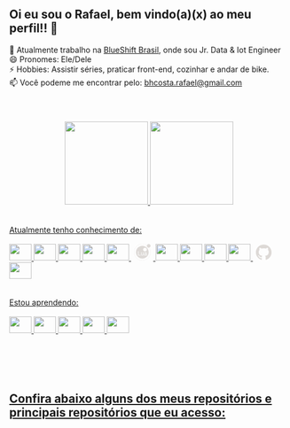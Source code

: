 ## Oi eu sou o Rafael, bem vindo(a)(x) ao meu perfil!! 🖖
💼 Atualmente trabalho na [BlueShift Brasil](https://blueshift.com.br/), onde sou Jr. Data & Iot Engineer <br>
😄 Pronomes: Ele/Dele <br>
⚡ Hobbies: Assistir séries, praticar front-end, cozinhar e andar de bike. <br>
📫 Você podeme me encontrar pelo: bhcosta.rafael@gmail.com
<br>

#

<div align="center">
<br>
  <a href="https://github.com/rafaelbhcosta">
  <img height="150em" src="https://github-readme-stats.vercel.app/api?username=rafaelbhcosta&show_icons=true&theme=dark&include_all_commits=true&count_private=true"/>
  <img height="150em" src="https://github-readme-stats.vercel.app/api/top-langs/?username=rafaelbhcosta&layout=compact&langs_count=7&theme=dark"/>
</div>
<br>
<br>
Atualmente tenho conhecimento de:
<div style="display: inline_block"><br>
    <img height="30" width="40" src="https://cdn.jsdelivr.net/gh/devicons/devicon/icons/azure/azure-original.svg" />
    <img height="30" width="40" src="https://cdn.jsdelivr.net/gh/devicons/devicon/icons/html5/html5-original.svg" />
    <img height="30" width="40" src="https://cdn.jsdelivr.net/gh/devicons/devicon/icons/css3/css3-original.svg" />
    <img height="30" width="40" src="https://cdn.jsdelivr.net/gh/devicons/devicon/icons/javascript/javascript-original.svg" />
    <img height="30" width="40" src="https://cdn.jsdelivr.net/gh/devicons/devicon/icons/python/python-original.svg" />
<svg height="30" width="40" viewBox="0 0 128 128">
<path fill="#DDD9D6" d="M127.3 15.1c0-7.9-6.4-14.3-14.3-14.3S98.6 7.1 98.6 15.1 105 29.4 113 29.4s14.3-6.4 14.3-14.3"></path><g fill="#DDD9D6"><path d="M64 15.1c-27 0-49 21.9-49 49s21.9 49 49 49 49-21.9 49-49-22-49-49-49zM50.7 88.5h-20V56.4h4.1v28.5h15.9v3.6zm22.3 0h-3.3v-3.2c-2.2 3-4.3 4.2-7.7 4.2-4.5 0-7.4-2.5-7.4-6.3V65.4h3.7v16.3c0 2.8 1.9 4.5 4.8 4.5 3.8 0 6.3-3.1 6.3-7.8v-13H73v23.1zm-3-44.8c0-7.9 6.4-14.3 14.3-14.3s14.3 6.4 14.3 14.3S92.2 58 84.3 58 70 51.6 70 43.7zm29.8 45.4c-1.2.3-1.8.4-2.5.4-2.4 0-3.5-1.1-3.8-3.4-2.6 2.4-4.9 3.4-7.8 3.4-4.7 0-7.6-2.6-7.6-6.8 0-3 1.4-5.1 4.1-6.2 1.4-.6 2.2-.7 7.4-1.4 2.9-.4 3.8-1 3.8-2.6v-1c0-2.2-1.9-3.4-5.2-3.4-3.4 0-5.1 1.3-5.4 4.1h-3.7c.1-2.3.5-3.6 1.6-4.8 1.5-1.7 4.3-2.7 7.7-2.7 5.7 0 8.7 2.2 8.7 6.3v13.6c0 1.1.7 1.8 2 1.8.2 0 .4 0 .8-.1l-.1 2.8z"></path><path d="M81.9 82.6c0 2.3 1.7 3.7 4.5 3.7 2.2 0 4-.7 5.5-2.1 1.1-1 1.5-1.8 1.5-3v-4.1c-1.2.6-2 .7-5.9 1.3-3.9.5-5.6 1.8-5.6 4.2z"></path></g><path fill="#DDD9D6" d="M66.3 128l-.1-1.5c1.8-.1 3.6-.2 5.4-.4l.2 1.5c-1.8.2-3.7.3-5.5.4zm-5.6 0c-1.9-.1-3.7-.3-5.6-.5l.2-1.5c1.8.2 3.6.4 5.4.5v1.5zm16.6-1.4l-.3-1.4c1.8-.4 3.5-.8 5.3-1.4l.4 1.4c-1.7.6-3.5 1.1-5.4 1.4zm-27.7-.2c-1.8-.4-3.6-.9-5.4-1.5l.5-1.4c1.7.6 3.5 1 5.3 1.5l-.4 1.4zm38.4-3l-.6-1.4c1.7-.7 3.3-1.4 5-2.3l.7 1.3c-1.7.9-3.4 1.7-5.1 2.4zm-49-.4c-1.7-.7-3.4-1.5-5-2.4l.7-1.3c1.6.9 3.3 1.6 4.9 2.4L39 123zm59-4.7l-.8-1.2c1.5-1 3-2 4.5-3.1l.9 1.2c-1.5 1.1-3.1 2.1-4.6 3.1zm-68.8-.6c-1.6-1-3.1-2.1-4.5-3.2l.9-1.2c1.4 1.1 2.9 2.2 4.4 3.2l-.8 1.2zm77.7-6.1l-1-1.1c1.3-1.2 2.7-2.5 3.9-3.8l1.1 1c-1.3 1.3-2.7 2.6-4 3.9zm-86.5-.7c-1.4-1.3-2.7-2.6-3.9-4l1.1-1c1.2 1.3 2.5 2.7 3.8 3.9l-1 1.1zm94.1-7.5l-1.2-.9c1.1-1.4 2.2-2.9 3.2-4.4l1.2.8c-1 1.5-2.1 3.1-3.2 4.5zm-101.6-.8c-1.1-1.5-2.2-3-3.2-4.6l1.2-.8c1 1.5 2 3 3.1 4.5l-1.1.9zm107.7-8.5l-1.3-.7c.9-1.6 1.6-3.3 2.4-4.9l1.3.5-2.4 5.1zM7 93.1c-.8-1.7-1.6-3.4-2.3-5.1l1.3-.5c.7 1.7 1.4 3.3 2.3 5l-1.3.6zm117.9-9.3l-1.4-.5c.6-1.7 1-3.5 1.5-5.3l1.4.3c-.4 1.9-.9 3.7-1.5 5.5zm-122.1-1c-.5-1.8-1-3.6-1.4-5.4l1.4-.3c.4 1.8.8 3.5 1.4 5.3l-1.4.4zm124.6-9.9l-1.5-.2c.2-1.8.4-3.6.5-5.4l1.5.1c0 1.8-.2 3.7-.5 5.5zM.5 71.9C.2 70 .1 68.2 0 66.3l1.5-.1c.1 1.8.2 3.6.4 5.4l-1.4.3zm126-10.1c-.1-1.8-.2-3.6-.4-5.4l1.5-.2c.2 1.8.4 3.7.4 5.6h-1.5zm-125-1L0 60.7c.1-1.9.3-3.7.5-5.6l1.5.3c-.2 1.8-.4 3.6-.5 5.4zM125.2 51c-.4-1.8-.8-3.6-1.4-5.3l1.4-.4c.5 1.8 1 3.6 1.4 5.4l-1.4.3zM3 50l-1.4-.3c.4-1.8.9-3.6 1.5-5.4l1.4.5C3.9 46.5 3.4 48.2 3 50zm119-9.4c-.7-1.7-1.4-3.4-2.3-5l1.3-.7c.8 1.7 1.6 3.4 2.3 5.1l-1.3.6zm-115.6-1L5 39.1c.7-1.7 1.5-3.4 2.4-5l1.3.7c-.8 1.5-1.6 3.2-2.3 4.8zm5.1-9.6l-1.2-.8c1-1.6 2.1-3.1 3.2-4.5l1.2.9c-1.2 1.4-2.2 2.9-3.2 4.4zm6.7-8.6l-1.1-1c1.3-1.4 2.6-2.7 4-3.9l1 1.1c-1.4 1.2-2.7 2.5-3.9 3.8zm8.1-7.3l-.9-1.2c1.5-1.1 3-2.2 4.6-3.2l.8 1.2c-1.6 1.1-3.1 2.1-4.5 3.2zm67-5.4c-1.6-.8-3.3-1.6-4.9-2.3l.5-1.4c1.7.7 3.4 1.5 5 2.4l-.6 1.3zm-57.8-.4L34.8 7c1.7-.8 3.4-1.6 5.1-2.3l.6 1.3c-1.7.7-3.4 1.5-5 2.3zm47.7-3.8c-1.7-.6-3.5-1-5.3-1.4l.3-1.4c1.8.4 3.6.9 5.4 1.5l-.4 1.3zm-37.6-.3l-.4-1.4c1.8-.5 3.6-1 5.4-1.4l.3 1.4c-1.8.4-3.6.9-5.3 1.4zm27-2.2c-1.8-.2-3.6-.4-5.4-.5l.1-1.5c1.9.1 3.7.3 5.6.5L72.6 2zm-16.3-.1L56.1.4c1.8-.2 3.7-.4 5.6-.4l.1 1.5c-1.9 0-3.7.2-5.5.4z"></path>
</svg>
    <img height="30" width="40" src="https://cdn.jsdelivr.net/gh/devicons/devicon/icons/mysql/mysql-original.svg" />
    <img height="30" width="40" src="https://cdn.jsdelivr.net/gh/devicons/devicon/icons/docker/docker-plain.svg" />
    <img height="30" width="40" src="https://cdn.jsdelivr.net/gh/devicons/devicon/icons/figma/figma-original.svg" />
    <img height="30" width="40" src="https://cdn.jsdelivr.net/gh/devicons/devicon/icons/git/git-original.svg" />
<svg height="30" width="40" viewBox="0 0 128 128"> 
<g fill="#DDD9D6"><path fill-rule="evenodd" clip-rule="evenodd" d="M64 5.103c-33.347 0-60.388 27.035-60.388 60.388 0 26.682 17.303 49.317 41.297 57.303 3.017.56 4.125-1.31 4.125-2.905 0-1.44-.056-6.197-.082-11.243-16.8 3.653-20.345-7.125-20.345-7.125-2.747-6.98-6.705-8.836-6.705-8.836-5.48-3.748.413-3.67.413-3.67 6.063.425 9.257 6.223 9.257 6.223 5.386 9.23 14.127 6.562 17.573 5.02.542-3.903 2.107-6.568 3.834-8.076-13.413-1.525-27.514-6.704-27.514-29.843 0-6.593 2.36-11.98 6.223-16.21-.628-1.52-2.695-7.662.584-15.98 0 0 5.07-1.623 16.61 6.19C53.7 35 58.867 34.327 64 34.304c5.13.023 10.3.694 15.127 2.033 11.526-7.813 16.59-6.19 16.59-6.19 3.287 8.317 1.22 14.46.593 15.98 3.872 4.23 6.215 9.617 6.215 16.21 0 23.194-14.127 28.3-27.574 29.796 2.167 1.874 4.097 5.55 4.097 11.183 0 8.08-.07 14.583-.07 16.572 0 1.607 1.088 3.49 4.148 2.897 23.98-7.994 41.263-30.622 41.263-57.294C124.388 32.14 97.35 5.104 64 5.104z"></path><path d="M26.484 91.806c-.133.3-.605.39-1.035.185-.44-.196-.685-.605-.543-.906.13-.31.603-.395 1.04-.188.44.197.69.61.537.91zm2.446 2.729c-.287.267-.85.143-1.232-.28-.396-.42-.47-.983-.177-1.254.298-.266.844-.14 1.24.28.394.426.472.984.17 1.255zM31.312 98.012c-.37.258-.976.017-1.35-.52-.37-.538-.37-1.183.01-1.44.373-.258.97-.025 1.35.507.368.545.368 1.19-.01 1.452zm3.261 3.361c-.33.365-1.036.267-1.552-.23-.527-.487-.674-1.18-.343-1.544.336-.366 1.045-.264 1.564.23.527.486.686 1.18.333 1.543zm4.5 1.951c-.147.473-.825.688-1.51.486-.683-.207-1.13-.76-.99-1.238.14-.477.823-.7 1.512-.485.683.206 1.13.756.988 1.237zm4.943.361c.017.498-.563.91-1.28.92-.723.017-1.308-.387-1.315-.877 0-.503.568-.91 1.29-.924.717-.013 1.306.387 1.306.88zm4.598-.782c.086.485-.413.984-1.126 1.117-.7.13-1.35-.172-1.44-.653-.086-.498.422-.997 1.122-1.126.714-.123 1.354.17 1.444.663zm0 0"></path></g>
</svg>
    <img height="30" width="40" src="https://cdn.jsdelivr.net/gh/devicons/devicon/icons/gimp/gimp-original.svg" />

</div>
<br>
<br>
Estou aprendendo:
<div style="display: inline_block"><br>
    <img height="30" width="40" src="https://cdn.jsdelivr.net/gh/devicons/devicon/icons/nodejs/nodejs-original.svg" />
    <img height="30" width="40" src="https://cdn.jsdelivr.net/gh/devicons/devicon/icons/sass/sass-original.svg" />
    <img height="30" width="40" src="https://cdn.jsdelivr.net/gh/devicons/devicon/icons/bootstrap/bootstrap-plain.svg" />
    <img height="30" width="40" src="https://cdn.jsdelivr.net/gh/devicons/devicon/icons/react/react-original.svg" />
    <img height="30" width="40" src="https://cdn.jsdelivr.net/gh/devicons/devicon/icons/jupyter/jupyter-original-wordmark.svg" />

</div>

#

<br>
<br>
<div>
    
## Confira abaixo alguns dos meus repositórios e principais repositórios que eu acesso:
<br>
</div>


<!-- <div>
Projeto futuro

![Snake animation](https://github.com/rafaelbhcosta/rafabhcosta/blob/output/github-contribution-grid-snake.svg)

</div> -->


